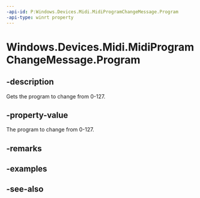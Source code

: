 ----api-id: P:Windows.Devices.Midi.MidiProgramChangeMessage.Program
-api-type: winrt property
---<!-- Property syntaxpublic byte Program { get; }--># Windows.Devices.Midi.MidiProgramChangeMessage.Program## -descriptionGets the program to change from 0-127.## -property-valueThe program to change from 0-127.## -remarks## -examples## -see-also